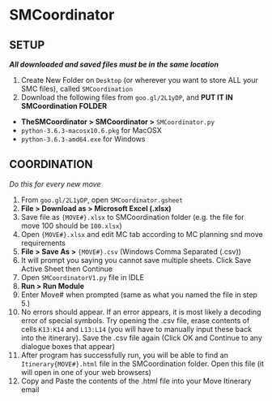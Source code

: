 # SMCoordinator

## SETUP

***All downloaded and saved files must be in the same location***

1. Create New Folder on ```Desktop``` (or wherever you want to store ALL your SMC files), called ```SMCoordination```
2. Download the following files from ```goo.gl/2L1yDP```, and **PUT IT IN SMCoordination FOLDER**
- **TheSMCoordinator > SMCoordinator >** ```SMCoordinator.py```
- ```python-3.6.3-macosx10.6.pkg``` for MacOSX
- ```python-3.6.3-amd64.exe``` for Windows

## COORDINATION
*Do this for every new move*
1. From ```goo.gl/2L1yDP```, open ```SMCoordinator.gsheet```
2. **File > Download as > Microsoft Excel (.xlsx)**
3. Save file as ```{MOVE#}.xlsx``` to SMCoordination folder (e.g. the file for move 100 should be ```100.xlsx```)
4. Open ```{MOVE#}.xlsx``` and edit MC tab according to MC planning snd move requirements
5. **File > Save As >** ```{MOVE#}.csv``` (Windows Comma Separated (.csv))
6. It will prompt you saying you cannot save multiple sheets. Click Save Active Sheet then Continue
7. Open ```SMCoordinatorV1.py``` file in IDLE
8. **Run > Run Module**
9. Enter Move# when prompted (same as what you named the file in step 5.)
10. No errors should appear. If an error appears, it is most likely a decoding error of special symbols. Try opening the .csv file, erase contents of cells ```K13:K14``` and ```L13:L14``` (you will have to manually input these back into the itinerary). Save the .csv file again (Click OK and Continue to any dialogue boxes that appear)
11. After program has successfully run, you will be able to find an ```Itinerary{MOVE#}.html``` file in the SMCoordination folder. Open this file (it will open in one of your web browsers)
12. Copy and Paste the contents of the .html file into your Move Itinerary email
